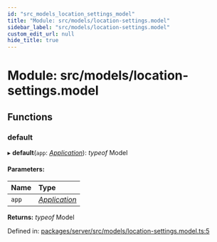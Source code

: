 ```yaml
---
id: "src_models_location_settings_model"
title: "Module: src/models/location-settings.model"
sidebar_label: "src/models/location-settings.model"
custom_edit_url: null
hide_title: true
---
```


# Module: src/models/location-settings.model

## Functions

### default

▸ **default**(`app`: [*Application*](src_declarations.md#application)): *typeof* Model

#### Parameters:

Name | Type |
:------ | :------ |
`app` | [*Application*](src_declarations.md#application) |

**Returns:** *typeof* Model

Defined in: [packages/server/src/models/location-settings.model.ts:5](https://github.com/xr3ngine/xr3ngine/blob/7650c2bea/packages/server/src/models/location-settings.model.ts#L5)

